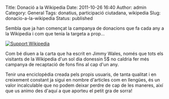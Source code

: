 Title: Donació a la Wikipedia
Date: 2011-10-26 16:40
Author: admin
Category: General
Tags: donatius, participació ciutadana, wikipedia
Slug: donacio-a-la-wikipedia
Status: published

Sembla que ja han començat la campanya de donacions que fa cada any a la Wikipedia i com que tenia la targeta a prop...

[<img src="//upload.wikimedia.org/wikipedia/commons/d/d3/Fundraising_2009-square-share-en.png" data-border="0" alt="Support Wikipedia" />](http://wikimediafoundation.org/wiki/Support_Wikipedia/en)

Com bé diuen a la carta que ha escrit en Jimmy Wales, només que tots els visitants de la Wikipedia d'un sol dia donessin 5\$ no caldria fer més campanya de recaptació de fons fins al cap d'un any.

Tenir una enciclopèdia creada pels propis usuaris, de tanta qualitat i en creixement constant ja sigui en nombre d'articles com en llengües, és un valor incalculable que no podem deixar perdre de cap de les maneres, així que us animo des d'aquí a que aporteu el petit gra de sorra!
